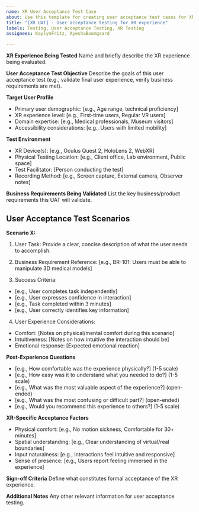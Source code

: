 ```yaml
---
name: XR User Acceptance Test Case
about: Use this template for creating user acceptance test cases for XR experiences
title: "[XR UAT] - User acceptance testing for XR experience"
labels: Testing, User Acceptance Testing, XR Testing
assignees: KaylynFritz, AyeshaBoomgaard

---
```


**XR Experience Being Tested**
Name and briefly describe the XR experience being evaluated.

**User Acceptance Test Objective**
Describe the goals of this user acceptance test (e.g., validate final user experience, verify business requirements are met).

**Target User Profile**
- Primary user demographic: [e.g., Age range, technical proficiency]
- XR experience level: [e.g., First-time users, Regular VR users]
- Domain expertise: [e.g., Medical professionals, Museum visitors]
- Accessibility considerations: [e.g., Users with limited mobility]

**Test Environment**
- XR Device(s): [e.g., Oculus Quest 2, HoloLens 2, WebXR]
- Physical Testing Location: [e.g., Client office, Lab environment, Public space]
- Test Facilitator: [Person conducting the test]
- Recording Method: [e.g., Screen capture, External camera, Observer notes]

**Business Requirements Being Validated**
List the key business/product requirements this UAT will validate.

## User Acceptance Test Scenarios

**Scenario X:**
1. User Task: 
Provide a clear, concise description of what the user needs to accomplish.

2. Business Requirement Reference: 
[e.g., BR-101: Users must be able to manipulate 3D medical models]

3. Success Criteria:
- [e.g., User completes task independently]
- [e.g., User expresses confidence in interaction]
- [e.g., Task completed within 3 minutes]
- [e.g., User correctly identifies key information]

4. User Experience Considerations:
- Comfort: [Notes on physical/mental comfort during this scenario]
- Intuitiveness: [Notes on how intuitive the interaction should be]
- Emotional response: [Expected emotional reaction]

**Post-Experience Questions**
- [e.g., How comfortable was the experience physically?] (1-5 scale)
- [e.g., How easy was it to understand what you needed to do?] (1-5 scale)
- [e.g., What was the most valuable aspect of the experience?] (open-ended)
- [e.g., What was the most confusing or difficult part?] (open-ended)
- [e.g., Would you recommend this experience to others?] (1-5 scale)

**XR-Specific Acceptance Factors**
- Physical comfort: [e.g., No motion sickness, Comfortable for 30+ minutes]
- Spatial understanding: [e.g., Clear understanding of virtual/real boundaries]
- Input naturalness: [e.g., Interactions feel intuitive and responsive]
- Sense of presence: [e.g., Users report feeling immersed in the experience]

**Sign-off Criteria**
Define what constitutes formal acceptance of the XR experience.

**Additional Notes**
Any other relevant information for user acceptance testing.

